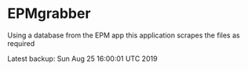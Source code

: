 # EPMgrabber
Using a database from the EPM app this application scrapes the files as required


Latest backup: Sun Aug 25 16:00:01 UTC 2019
